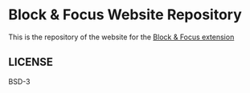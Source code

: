 # Block & Focus Website Repository

This is the repository of the website for the [Block & Focus extension](https://chrome.google.com/webstore/detail/block-focus/dcpbedhdekgkhigjgmlcbmcjoeaebbfm)

## LICENSE

BSD-3